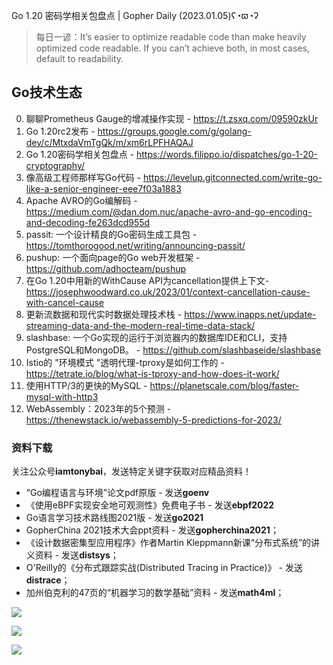 Go 1.20 密码学相关包盘点 | Gopher Daily (2023.01.05)ʕ◔ϖ◔ʔ

>每日一谚：It’s easier to optimize readable code than make heavily optimized code readable. If you can’t achieve both, in most cases, default to readability.


## Go技术生态

0. 聊聊Prometheus Gauge的增减操作实现 - https://t.zsxq.com/09590zkUr
1. Go 1.20rc2发布 - https://groups.google.com/g/golang-dev/c/MtxdaVmTgQk/m/xm6rLPFHAQAJ
2. Go 1.20密码学相关包盘点 - https://words.filippo.io/dispatches/go-1-20-cryptography/
3. 像高级工程师那样写Go代码 - https://levelup.gitconnected.com/write-go-like-a-senior-engineer-eee7f03a1883
4. Apache AVRO的Go编解码 - https://medium.com/@dan.dom.nuc/apache-avro-and-go-encoding-and-decoding-fe263dcd955d
5. passit: 一个设计精良的Go密码生成工具包 - https://tomthorogood.net/writing/announcing-passit/
6. pushup: 一个面向page的Go web开发框架 - https://github.com/adhocteam/pushup
7. 在Go 1.20中用新的WithCause API为cancellation提供上下文- https://josephwoodward.co.uk/2023/01/context-cancellation-cause-with-cancel-cause
8. 更新流数据和现代实时数据处理技术栈 - https://www.inapps.net/update-streaming-data-and-the-modern-real-time-data-stack/
9. slashbase: 一个Go实现的运行于浏览器内的数据库IDE和CLI，支持PostgreSQL和MongoDB。 - https://github.com/slashbaseide/slashbase
10. Istio的 "环境模式 "透明代理-tproxy是如何工作的 - https://tetrate.io/blog/what-is-tproxy-and-how-does-it-work/
11. 使用HTTP/3的更快的MySQL - https://planetscale.com/blog/faster-mysql-with-http3
12. WebAssembly：2023年的5个预测 - https://thenewstack.io/webassembly-5-predictions-for-2023/

### 资料下载

关注公众号**iamtonybai**，发送特定关键字获取对应精品资料！

* “Go编程语言与环境”论文pdf原版 - 发送**goenv**
* 《使用eBPF实现安全地可观测性》免费电子书 - 发送**ebpf2022**
* Go语言学习技术路线图2021版 - 发送**go2021**
* GopherChina 2021技术大会ppt资料 - 发送**gopherchina2021**；
* 《设计数据密集型应用程序》作者Martin Kleppmann新课“分布式系统”的讲义资料 - 发送**distsys**；
* O'Reilly的《分布式跟踪实战(Distributed Tracing in Practice)》 - 发送**distrace**；
* 加州伯克利的47页的“机器学习的数学基础”资料 - 发送**math4ml**；

![](https://mmbiz.qpic.cn/mmbiz_png/cH6WzfQ94mb54jsFJZ3Knmz8obUsf3PBShthmdSw5E01TcYmUReGkj0BWpxHak1HlnlzHvLmKax53YSGr7aNlA/0?wx_fmt=png)

![](https://mmbiz.qpic.cn/mmbiz_png/cH6WzfQ94mZsOgPXTXZgWiaE03ib9r9WFJXC6xJCA5Y6VSesOZqlGxYfODibvR7UPGxiaM7SZZNQZkRtggPXEfBdwQ/0?wx_fmt=png)

![](https://mmbiz.qpic.cn/mmbiz_png/cH6WzfQ94mb54jsFJZ3Knmz8obUsf3PBrSoqeMvoWCticN2cpU64fJ0FYQdXJhP7ia7WRh8628uOAsQYeE2NibRRw/0?wx_fmt=png)

